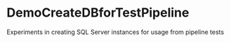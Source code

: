 # DemoCreateDBforTestPipeline
Experiments in creating SQL Server instances for usage from pipeline tests
